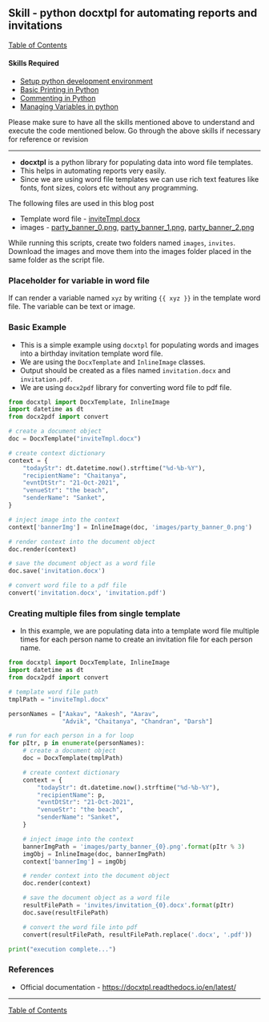 ## Skill - python docxtpl for automating reports and invitations
[Table of Contents](https://nagasudhir.blogspot.com/2020/04/taming-python-table-of-contents.html)

#### Skills Required
* [Setup python development environment](https://nagasudhir.blogspot.com/2020/04/setup-python-development-environment_14.html)
* [Basic Printing in Python](https://nagasudhir.blogspot.com/2020/04/basic-printing-in-python.html)
* [Commenting in Python](https://nagasudhir.blogspot.com/2020/04/comments-in-python.html)
* [Managing Variables in python](https://nagasudhir.blogspot.com/2020/04/managing-variables-in-python.html)

Please make sure to have all the skills mentioned above to understand and execute the code mentioned below. Go through the above skills if necessary for reference or revision

<hr/>

* **docxtpl** is a python library for populating data into word file templates.
* This helps in automating reports very easily. 
* Since we are using word file templates we can use rich text features like fonts, font sizes, colors etc without any programming.

The following files are used in this blog post
* Template word file - [inviteTmpl.docx](https://github.com/nagasudhirpulla/taming_python/raw/master/blog/skills/assets/data/inviteTmpl.docx)
* images - [party_banner_0.png](https://github.com/nagasudhirpulla/taming_python/raw/master/blog/skills/assets/img/party_banner_0.png), [party_banner_1.png](https://github.com/nagasudhirpulla/taming_python/raw/master/blog/skills/assets/img/party_banner_1.png), [party_banner_2.png](https://github.com/nagasudhirpulla/taming_python/raw/master/blog/skills/assets/img/party_banner_2.png)

While running this scripts, create two folders named ```images```, ```invites```. Download the images and move them into the images folder placed in the same folder as the script file.

### Placeholder for variable in word file
If can render a variable named ```xyz``` by writing ```{{ xyz }}``` in the template word file. The variable can be text or image.

### Basic Example
* This is a simple example using ```docxtpl``` for populating words and images into a birthday invitation template word file. 
* We are using the ```DocxTemplate``` and ```InlineImage``` classes.
* Output should be created as a files named ```invitation.docx``` and ```invitation.pdf```.
* We are using ```docx2pdf``` library for converting word file to pdf file.
```python
from docxtpl import DocxTemplate, InlineImage
import datetime as dt
from docx2pdf import convert

# create a document object
doc = DocxTemplate("inviteTmpl.docx")

# create context dictionary
context = {
    "todayStr": dt.datetime.now().strftime("%d-%b-%Y"),
    "recipientName": "Chaitanya",
    "evntDtStr": "21-Oct-2021",
    "venueStr": "the beach",
    "senderName": "Sanket",
}

# inject image into the context
context['bannerImg'] = InlineImage(doc, 'images/party_banner_0.png')

# render context into the document object
doc.render(context)

# save the document object as a word file
doc.save('invitation.docx')

# convert word file to a pdf file
convert('invitation.docx', 'invitation.pdf')
```

### Creating multiple files from single template
* In this example, we are populating  data into a template word file multiple times for each person name to create an invitation file for each person name.
```python
from docxtpl import DocxTemplate, InlineImage
import datetime as dt
from docx2pdf import convert

# template word file path
tmplPath = "inviteTmpl.docx"

personNames = ["Aakav", "Aakesh", "Aarav",
               "Advik", "Chaitanya", "Chandran", "Darsh"]

# run for each person in a for loop
for pItr, p in enumerate(personNames):
    # create a document object
    doc = DocxTemplate(tmplPath)

    # create context dictionary
    context = {
        "todayStr": dt.datetime.now().strftime("%d-%b-%Y"),
        "recipientName": p,
        "evntDtStr": "21-Oct-2021",
        "venueStr": "the beach",
        "senderName": "Sanket",
    }

    # inject image into the context
    bannerImgPath = 'images/party_banner_{0}.png'.format(pItr % 3)
    imgObj = InlineImage(doc, bannerImgPath)
    context['bannerImg'] = imgObj

    # render context into the document object
    doc.render(context)

    # save the document object as a word file
    resultFilePath = 'invites/invitation_{0}.docx'.format(pItr)
    doc.save(resultFilePath)

    # convert the word file into pdf
    convert(resultFilePath, resultFilePath.replace('.docx', '.pdf'))

print("execution complete...")
``` 

### References
* Official documentation - https://docxtpl.readthedocs.io/en/latest/

<hr/>

[Table of Contents](https://nagasudhir.blogspot.com/2020/04/taming-python-table-of-contents.html)



<!--stackedit_data:
eyJoaXN0b3J5IjpbMTQ1ODY5MzY1OSwxNzIwMTQ2NjcwLDc1OD
QzMDcwOCwxODM4MzI0OTU3LC04OTM5OTYxOTYsMTg0MDg3NTY3
N119
-->
